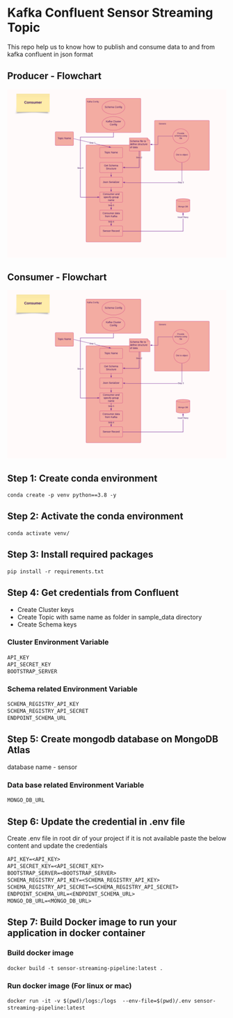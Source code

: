 # Kafka Confluent Sensor Streaming Topic

This repo help us to know how to publish and consume data to and from kafka confluent in json format

## Producer - Flowchart
<img src="assets/consumer_main.png" height="50%">

## Consumer - Flowchart
<img src="assets/consumer_main.png" height="50%">


## Step 1: Create conda environment
```
conda create -p venv python==3.8 -y
```

## Step 2: Activate the conda environment
```
conda activate venv/
```

## Step 3: Install required packages
```
pip install -r requirements.txt
```

## Step 4: Get credentials from Confluent
- Create Cluster keys
- Create Topic with same name as folder in sample_data directory
- Create Schema keys

### Cluster Environment Variable
```
API_KEY
API_SECRET_KEY
BOOTSTRAP_SERVER
```

### Schema related Environment Variable
```
SCHEMA_REGISTRY_API_KEY
SCHEMA_REGISTRY_API_SECRET
ENDPOINT_SCHEMA_URL
```

## Step 5: Create mongodb database on MongoDB Atlas
database name - sensor

### Data base related Environment Variable
```
MONGO_DB_URL
```


## Step 6: Update the credential in .env file 

Create .env file in root dir of your project if it is not available
paste the below content and update the credentials
```
API_KEY=<API_KEY>
API_SECRET_KEY=<API_SECRET_KEY>
BOOTSTRAP_SERVER=<BOOTSTRAP_SERVER>
SCHEMA_REGISTRY_API_KEY=<SCHEMA_REGISTRY_API_KEY>
SCHEMA_REGISTRY_API_SECRET=<SCHEMA_REGISTRY_API_SECRET>
ENDPOINT_SCHEMA_URL=<ENDPOINT_SCHEMA_URL>
MONGO_DB_URL=<MONGO_DB_URL>
```

## Step 7: Build Docker image to run your application in docker container

### Build docker image
```
docker build -t sensor-streaming-pipeline:latest .
```

### Run docker image (For linux or mac)
```
docker run -it -v $(pwd)/logs:/logs  --env-file=$(pwd)/.env sensor-streaming-pipeline:latest
```

